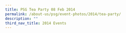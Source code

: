 ```yaml
---
title: PSG Tea Party 08 Feb 2014
permalink: /about-us/psg/event-photos/2014/tea-party/
description: ""
third_nav_title: 2014 Events
---
```


